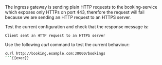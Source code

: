 The ingress gateway is sending plain HTTP requests to the booking-service which exposes
only HTTPs on port 443, therefore the request will fail because we are sending an 
HTTP request to an HTTPS server.

Test the current configuration and check that the response message is: 
```plain
Client sent an HTTP request to an HTTPS server
```

Use the following *curl* command to test the current behaviour:
```bash
curl http://booking.example.com:30000/bookings
```{{exec}}